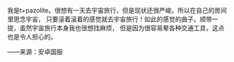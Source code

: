 我是t+pazolite。很想有一天去宇宙旅行，但是现状还很严峻。所以在自己的房间里思念宇宙，   只要滚着滚着的感觉就去宇宙旅行！如此的感觉的曲子。顺带一提，虽然宇宙旅行本身我也很想找麻烦， 但是因为很容易晕各种交通工具，这点也是令人担心的。


——来源：安卓国服